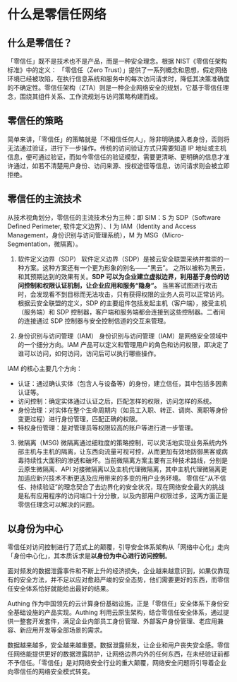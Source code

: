 # 什么是零信任网络

<LastUpdated/>

## 什么是零信任？
「零信任」既不是技术也不是产品，而是一种安全理念。根据 NIST《零信任架构标准》中的定义：
「零信任（Zero Trust）」提供了一系列概念和思想，假定网络环境已经被攻陷，在执行信息系统和服务中的每次访问请求时，降低其决策准确度的不确定性。零信任架构（ZTA）则是一种企业网络安全的规划，它基于零信任理念，围绕其组件关系、工作流规划与访问策略构建而成。

## 零信任的策略
简单来讲，「零信任」的策略就是「不相信任何人」，除非明确接入者身份，否则将无法通过验证，进行下一步操作。传统的访问验证方式只需要知道 IP 地址或主机信息，便可通过验证，而如今零信任的验证模型，需要更清晰、更明确的信息才准许通过，如若不清楚用户身份、访问来源、授权途径等信息，访问请求则会被立即拒绝。

## 零信任的主流技术
从技术视角划分，零信任的主流技术分为三种：即 SIM：S 为 SDP（Software Defined Perimeter, 软件定义边界）、I 为 IAM（Identity and Access Management，身份识别与访问管理系统），M 为 MSG（Micro-Segmentation，微隔离）。
1. 软件定义边界（SDP）
   软件定义边界（SDP）是被云安全联盟采纳并推崇的一种方案。这种方案还有一个更为形象的别名——“黑云”。
   之所以被称为黑云，和其预期达到的效果有关。**SDP 可以为企业建立虚拟边界，利用基于身份的访问控制和权限认证机制，让企业应用和服务“隐身”。** 当黑客试图进行攻击时，会发现看不到目标而无法攻击，只有获得权限的业务人员可以正常访问。
   根据云安全联盟的定义，SDP 的主要组件包括发起主机（客户端），接受主机（服务端）和 SDP 控制器，客户端和服务端都会连接到这些控制器。二者间的连接通过 SDP 控制器与安全控制信道的交互来管理。


2. 身份识别与访问管理（IAM）
   身份识别与访问管理（IAM）是网络安全领域中的一个细分方向。IAM 产品可以定义和管理用户的角色和访问权限，即决定了谁可以访问，如何访问，访问后可以执行哪些操作。

IAM 的核心主要几个方向：
- 认证：通过确认实体（包含人与设备等）的身份，建立信任，其中包括多因素认证等。
- 访问控制：确定实体通过认证之后，匹配怎样的权限，访问怎样的系统。
- 身份治理：对实体在整个生命周期内（如员工入职、转正、调岗、离职等身份变更过程）进行身份管理，匹配正确的权限。
- 特权身份管理：是对管理员等权限较高的账户等进行进一步管理。

3. 微隔离（MSG)
   微隔离通过细粒度的策略控制，可以灵活地实现业务系统内外部主机与主机的隔离，让东西向流量可视可控，从而更加有效地防御黑客或病毒持续性大面积的渗透和破坏。当前微隔离方案主要有三种技术路线，分别是云原生微隔离、API 对接微隔离以及主机代理微隔离，其中主机代理微隔离更加适应新兴技术不断更迭及应用带来的多变的用户业务环境。
   零信任“从不信任、持续验证”的理念契合了去边界化的安全状况，现在网络安全最大的挑战是私有应用程序的访问端口十分分散，以及内部用户权限过多，这两方面正是零信任理念可以解决的问题。

## 以身份为中心
零信任对访问控制进行了范式上的颠覆，引导安全体系架构从「网络中心化」走向「身份中心化」，其本质诉求是**以身份为中心进行访问控制**。

面对频发的数据泄露事件和不断上升的经济损失，企业越来越意识到，如果仅靠现有的安全方法，并不足以应对愈趋严峻的安全态势，他们需要更好的东西，而零信任安全体系恰好就能给出最好的结果。

Authing 作为中国领先的云计算身份基础设施，正是「零信任」安全体系下身份安全基础设施的产品实现。Authing 利用云原生架构，结合零信任安全体系，通过提供一整套开发套件，满足企业内部员工身份管理、外部客户身份管理、老应用兼容、新应用开发等全部场景的需求。

数据越来越多，安全越来越重要。数据泄露频发，让企业和用户丧失安全感。零信任网络能提供更好的数据泄露防护，让网络边界内外的任何东西，在未经验证前都不予信任。「零信任」是对网络安全行业的重大颠覆，网络安全问题将引导着企业向零信任的网络安全模式转变。


